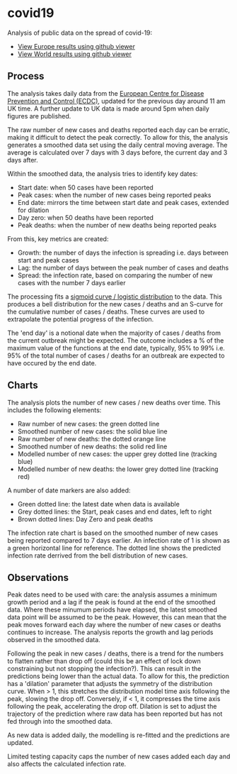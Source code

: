 # covid19
Analysis of public data on the spread of covid-19:
* [View Europe results using github viewer](eu.ipynb)
* [View World results using github viewer](world.ipynb)

## Process
The analysis takes daily data from the [European Centre for Disease Prevention and Control (ECDC)](https://www.ecdc.europa.eu/en/publications-data/download-todays-data-geographic-distribution-covid-19-cases-worldwide), updated for the previous day around 11 am UK time. A further update to UK data is made around 5pm when daily figures are published.

The raw number of new cases and deaths reported each day can be erratic, making it difficult to detect the peak correctly. To allow for this, the analysis generates a smoothed data set using the daily central moving average. The average is calculated over 7 days with 3 days before, the current day and 3 days after.

Within the smoothed data, the analysis tries to identify key dates:
* Start date: when 50 cases have been reported
* Peak cases: when the number of new cases being reported peaks
* End date: mirrors the time between start date and peak cases, extended for dilation
* Day zero: when 50 deaths have been reported
* Peak deaths: when the number of new deaths being reported peaks

From this, key metrics are created:
* Growth: the number of days the infection is spreading i.e. days between start and peak cases
* Lag: the number of days between the peak number of cases and deaths
* Spread: the infection rate, based on comparing the number of new cases with the number 7 days earlier

The processing fits a [sigmoid curve / logistic distribution](https://en.wikipedia.org/wiki/Logistic_distribution) to the data. This produces a bell distribution for the new cases / deaths and an S-curve for the cumulative number of cases / deaths. These curves are used to extrapolate the potential progress of the infection.

The 'end day' is a notional date when the majority of cases / deaths from the current outbreak might be expected. The outcome includes a % of the maximum value of the functions at the end date, typically, 95% to 99% i.e. 95% of the total number of cases / deaths for an outbreak are expected to have occured by the end date.

## Charts
The analysis plots the number of new cases / new deaths over time. This includes the following elements:
* Raw number of new cases: the green dotted line
* Smoothed number of new cases: the solid blue line
* Raw number of new deaths: the dotted orange line
* Smoothed number of new deaths: the solid red line
* Modelled number of new cases: the upper grey dotted line (tracking blue)
* Modelled number of new deaths: the lower grey dotted line (tracking red)

A number of date markers are also added:
* Green dotted line: the latest date when data is available
* Grey dotted lines: the Start, peak cases and end dates, left to right
* Brown dotted lines: Day Zero and peak deaths

The infection rate chart is based on the smoothed number of new cases being reported compared to 7 days earlier. An infection rate of 1 is shown as a green horizontal line for reference. The dotted line shows the predicted infection rate derrived from the bell distribution of new cases.

## Observations
Peak dates need to be used with care: the analysis assumes a minimum growth period and a lag if the peak is found at the end of the smoothed data. Where these minumum periods have elapsed, the latest smoothed data point will be assumed to be the peak. However, this can mean that the peak moves forward each day where the number of new cases or deaths continues to increase. The analysis reports the growth and lag periods observed in the smoothed data.

Following the peak in new cases / deaths, there is a trend for the numbers to flatten rather than drop off (could this be an effect of lock down constraining but not stopping the infection?). This can result in the predictions being lower than the actual data. To allow for this, the prediction has a 'dilation' parameter that adjusts the symmetry of the distribution curve. When > 1, this stretches the distribution model time axis following the peak, slowing the drop off. Conversely, if < 1, it compresses the time axis following the peak, accelerating the drop off. Dilation is set to adjust the trajectory of the prediction where raw data has been reported but has not fed through into the smoothed data.

As new data is added daily, the modelling is re-fitted and the predictions are updated.

Limited testing capacity caps the number of new cases added each day and also affects the calculated infection rate.
